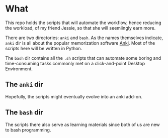 # What
This repo holds the scripts that will automate the workflow, hence reducing the workload, of my friend Jessie, so that she will seemiingly earn more. 

There are two directories: `anki` and `bash`. As the names themselves indicate, `anki` dir is all about the popular memorization software [Anki](). Most of the scripts here will be written in Python.

The `bash` dir contains all the `.sh` scripts that can automate some boring and time-consuming tasks commonly met on a click-and-point Desktop Environment.

## The `anki` dir 
Hopefully, the scripts might eventually evolve into an anki add-on. 

## The `bash` dir
The scripts there also serve as learning materials since both of us are new to bash programming.  
